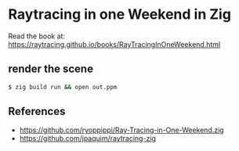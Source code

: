# Raytracing in one Weekend in Zig

Read the book at: 
https://raytracing.github.io/books/RayTracingInOneWeekend.html

## render the scene

```bash
$ zig build run && open out.ppm
```

## References
 
 * https://github.com/ryoppippi/Ray-Tracing-in-One-Weekend.zig
 * https://github.com/jpaquim/raytracing-zig